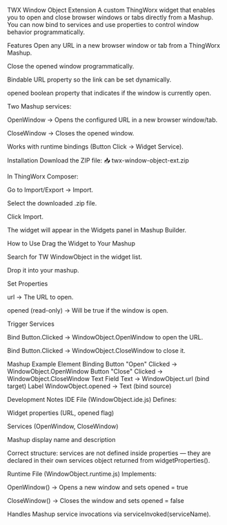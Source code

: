 TWX Window Object Extension
A custom ThingWorx widget that enables you to open and close browser windows or tabs directly from a Mashup.
You can now bind to services and use properties to control window behavior programmatically.

Features
Open any URL in a new browser window or tab from a ThingWorx Mashup.

Close the opened window programmatically.

Bindable URL property so the link can be set dynamically.

opened boolean property that indicates if the window is currently open.

Two Mashup services:

OpenWindow → Opens the configured URL in a new browser window/tab.

CloseWindow → Closes the opened window.

Works with runtime bindings (Button Click → Widget Service).

Installation
Download the ZIP file:
📥 twx-window-object-ext.zip

In ThingWorx Composer:

Go to Import/Export → Import.

Select the downloaded .zip file.

Click Import.

The widget will appear in the Widgets panel in Mashup Builder.

How to Use
Drag the Widget to Your Mashup

Search for TW WindowObject in the widget list.

Drop it into your mashup.

Set Properties

url → The URL to open.

opened (read-only) → Will be true if the window is open.

Trigger Services

Bind Button.Clicked → WindowObject.OpenWindow to open the URL.

Bind Button.Clicked → WindowObject.CloseWindow to close it.

Mashup Example
Element	Binding
Button "Open"	Clicked → WindowObject.OpenWindow
Button "Close"	Clicked → WindowObject.CloseWindow
Text Field	Text → WindowObject.url (bind target)
Label	WindowObject.opened → Text (bind source)

Development Notes
IDE File (WindowObject.ide.js)
Defines:

Widget properties (URL, opened flag)

Services (OpenWindow, CloseWindow)

Mashup display name and description

Correct structure: services are not defined inside properties — they are declared in their own services object returned from widgetProperties().

Runtime File (WindowObject.runtime.js)
Implements:

OpenWindow() → Opens a new window and sets opened = true

CloseWindow() → Closes the window and sets opened = false

Handles Mashup service invocations via serviceInvoked(serviceName).
